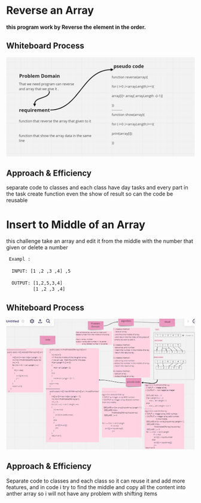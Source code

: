 # Reverse an Array

**this program work by Reverse the element in the order.**

## Whiteboard Process
![img](./image/wb1.PNG)

## Approach & Efficiency

separate code to classes and each class have day tasks and every part in the task create function even the show of result so can the code be reusable 


# Insert to Middle of an Array

this challenge take an array and edit it from the middle with the number that given or delete a number
```
 Exampl :
 
  INPUT: [1 ,2 ,3 ,4] ,5

  OUTPUT: [1,2,5,3,4]
          [1 ,2 ,3 ,4]
```
## Whiteboard Process
![img](./image/array-insert-shift-IMAGE.PNG)


## Approach & Efficiency
 Separate code to classes and each class so it can reuse it and add more features, and in code i try to find the middle and copy all the content into anther array so i will not have any problem with shifting items
